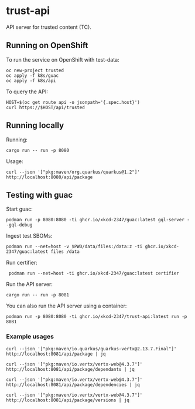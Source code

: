# trust-api

API server for trusted content (TC).

## Running on OpenShift

To run the service on OpenShift with test-data:

```
oc new-project trusted
oc apply -f k8s/guac
oc apply -f k8s/api
```

To query the API:

```
HOST=$(oc get route api -o jsonpath='{.spec.host}')
curl https://$HOST/api/trusted
```

## Running locally

Running:

``` 4d
cargo run -- run -p 8080
```

Usage:

``` 4d
curl --json '["pkg:maven/org.quarkus/quarkus@1.2"]' http://localhost:8080/api/package
```

## Testing with guac

Start guac:

``` 4d
podman run -p 8080:8080 -ti ghcr.io/xkcd-2347/guac:latest gql-server --gql-debug
```

Ingest test SBOMs:

```
podman run --net=host -v $PWD/data/files:/data:z -ti ghcr.io/xkcd-2347/guac:latest files /data
```

Run certifier:

```
 podman run --net=host -ti ghcr.io/xkcd-2347/guac:latest certifier
 ```

Run the API server:

```
cargo run -- run -p 8081
```

You can also run the API server using a container:

```
podman run -p 8080:8080 -ti ghcr.io/xkcd-2347/trust-api:latest run -p 8081 
```

### Example usages

```
curl --json '["pkg:maven/io.quarkus/quarkus-vertx@2.13.7.Final"]' http://localhost:8081/api/package | jq
```

```
curl --json '["pkg:maven/io.vertx/vertx-web@4.3.7"]' http://localhost:8081/api/package/dependants | jq
```

```
curl --json '["pkg:maven/io.vertx/vertx-web@4.3.7"]' http://localhost:8081/api/package/dependencies | jq
```

```
curl --json '["pkg:maven/io.vertx/vertx-web@4.3.7"]' http://localhost:8081/api/package/versions | jq
```
